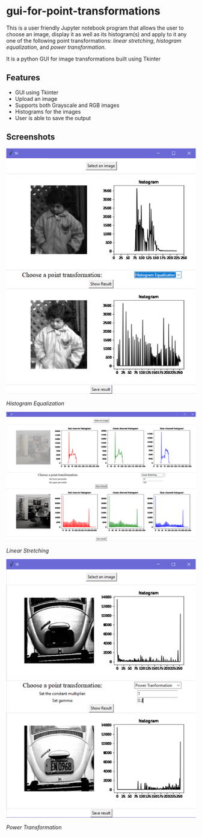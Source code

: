 # gui-for-point-transformations

This is a user friendly Jupyter notebook program that allows the user to choose an image, display it as well as its histogram(s) and apply to it any one of the following point transformations: *linear stretching*, *histogram equalization*, and *power transformation*.

It is a python GUI for image transformations built using Tkinter

## Features
- GUI using Tkinter
- Upload an image
- Supports both Grayscale and RGB images
- Histograms for the images
- User is able to save the output

## Screenshots

![Histogram Equalization](screenshots/1.png)

*Histogram Equalization*

![Linear Stretching](screenshots/2.png)

*Linear Stretching*

![Power Transformation](screenshots/3.png)

*Power Transformation*

